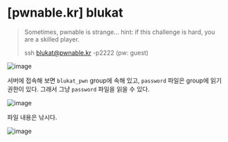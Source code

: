 # [pwnable.kr] blukat

> Sometimes, pwnable is strange...
> hint: if this challenge is hard, you are a skilled player.
>
> ssh blukat@pwnable.kr -p2222 (pw: guest)

![image](https://github.com/user-attachments/assets/2183017a-2cfb-4750-a874-6af572a62d00)

서버에 접속해 보면 `blukat_pwn` group에 속해 있고, `password` 파일은 group에 읽기 권한이 있다. 그래서 그냥 `password` 파일을 읽을 수 있다.

![image](https://github.com/user-attachments/assets/603d491b-7d48-4997-bf1c-c10c2fdbbba6)

파일 내용은 낚시다.

![image](https://github.com/user-attachments/assets/e0237d58-4810-46d4-bc3d-ad4fe07740da)

